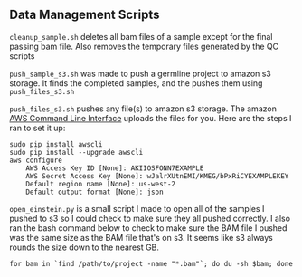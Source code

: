 ## Data Management Scripts
`cleanup_sample.sh` deletes all bam files of a sample except for the final passing bam file. 
Also removes the temporary files generated by the QC scripts

`push_sample_s3.sh` was made to push a germline project to amazon s3 storage. 
It finds the completed samples, and the pushes them using `push_files_s3.sh`

`push_files_s3.sh` pushes any file(s) to amazon s3 storage. 
The amazon [AWS Command Line Interface](http://docs.aws.amazon.com/cli/latest/userguide/cli-chap-welcome.html)
uploads the files for you. Here are the steps I ran to set it up:

	sudo pip install awscli
	sudo pip install --upgrade awscli
	aws configure
		AWS Access Key ID [None]: AKIIOSFONN7EXAMPLE
		AWS Secret Access Key [None]: wJalrXUtnEMI/KMEG/bPxRiCYEXAMPLEKEY
		Default region name [None]: us-west-2
		Default output format [None]: json

`open_einstein.py` is a small script I made to open all of the samples I pushed to s3 so I could check to make sure
they all pushed correctly. I also ran the bash command below to check to make sure the BAM file I pushed was the same 
size as the BAM file that's on s3. It seems like s3 always rounds the size down to the nearest GB.

	for bam in `find /path/to/project -name "*.bam"`; do du -sh $bam; done


